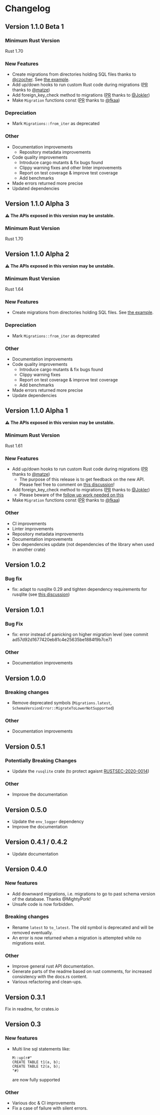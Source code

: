 # Changelog

## Version 1.1.0 Beta 1

### Minimum Rust Version

Rust 1.70

### New Features

* Create migrations from directories holding SQL files thanks to [@czocher](https://github.com/czocher). See [the example](https://github.com/cljoly/rusqlite_migration/tree/af4da527ff75e3b8c089d2300cab7fbe66096411/examples/from-directory).
* Add up/down hooks to run custom Rust code during migrations ([PR](https://github.com/cljoly/rusqlite_migration/pull/28) thanks to [@matze](https://github.com/matze))
* Add foreign_key_check method to migrations ([PR](https://github.com/cljoly/rusqlite_migration/pull/20) thanks to [@Jokler](https://github.com/Jokler))
* Make `Migration` functions const ([PR](https://github.com/cljoly/rusqlite_migration/pull/19) thanks to [@fkaa](https://github.com/fkaa))

### Depreciation

* Mark `Migrations::from_iter` as deprecated

### Other

* Documentation improvements
    * Repository metadata improvements
* Code quality improvements
    * Introduce cargo mutants & fix bugs found
    * Clippy warning fixes and other linter improvements
    * Report on test coverage & improve test coverage
    * Add benchmarks
* Made errors returned more precise
* Updated dependencies

## Version 1.1.0 Alpha 3

**⚠️ The APIs exposed in this version may be unstable.**

### Minimum Rust Version

Rust 1.70

## Version 1.1.0 Alpha 2

**⚠️ The APIs exposed in this version may be unstable.**

### Minimum Rust Version

Rust 1.64

### New Features

* Create migrations from directories holding SQL files. See [the example](https://github.com/cljoly/rusqlite_migration/tree/af4da527ff75e3b8c089d2300cab7fbe66096411/examples/from-directory).

### Depreciation

* Mark `Migrations::from_iter` as deprecated

### Other

* Documentation improvements
* Code quality improvements
    * Introduce cargo mutants & fix bugs found
    * Clippy warning fixes
    * Report on test coverage & improve test coverage
    * Add benchmarks
* Made errors returned more precise
* Update dependencies

## Version 1.1.0 Alpha 1

**⚠️ The APIs exposed in this version may be unstable.**

### Minimum Rust Version

Rust 1.61

### New Features

* Add up/down hooks to run custom Rust code during migrations ([PR](https://github.com/cljoly/rusqlite_migration/pull/28) thanks to [@matze](https://github.com/matze))
  * The purpose of this release is to get feedback on the new API. Please feel free to comment on [this discussion](https://github.com/cljoly/rusqlite_migration/discussions/36)!
* Add foreign_key_check method to migrations ([PR](https://github.com/cljoly/rusqlite_migration/pull/20) thanks to [@Jokler](https://github.com/Jokler))
  * Please beware of the [follow up work needed on this](https://github.com/cljoly/rusqlite_migration/issues/4#issuecomment-1166363260)
* Make `Migration` functions const ([PR](https://github.com/cljoly/rusqlite_migration/pull/19) thanks to [@fkaa](https://github.com/fkaa))

### Other

* CI improvements
* Linter improvements
* Repository metadata improvements
* Documentation improvements
* Dev dependencies update (not dependencies of the library when used in another crate)

## Version 1.0.2

### Bug fix

* fix: adapt to rusqlite 0.29 and tighten dependency requirements for rusqlite (see [this discussion](https://github.com/cljoly/rusqlite_migration/issues/68#issuecomment-1485795284))

## Version 1.0.1

### Bug Fix

* fix: error instead of panicking on higher migration level (see commit ad57d92d1677420eb81c4e25635be1884f9b7ce7)

### Other

* Documentation improvements

## Version 1.0.0

### Breaking changes

* Remove deprecated symbols (`Migrations.latest`, `SchemaVersionError::MigrateToLowerNotSupported`)

### Other

* Documentation improvements

## Version 0.5.1

### Potentially Breaking Changes
- Update the `rusqlite` crate (to protect agaisnt [RUSTSEC-2020-0014](https://rustsec.org/advisories/RUSTSEC-2020-0014.html))

### Other
- Improve the documentation

## Version 0.5.0

- Update the `env_logger` dependency
- Improve the documentation

## Version 0.4.1 / 0.4.2

- Update documentation

## Version 0.4.0

### New features

- Add downward migrations, i.e. migrations to go to past schema version of the database. Thanks @MightyPork!
- Unsafe code is now forbidden.

### Breaking changes

- Rename `latest` to `to_latest`. The old symbol is deprecated and will be removed eventually.
- An error is now returned when a migration is attempted while no migrations exist.

### Other

- Improve general rust API documentation.
- Generate parts of the readme based on rust comments, for increased consistency with the docs.rs content.
- Various refactoring and clean-ups.

## Version 0.3.1

Fix in readme, for crates.io

## Version 0.3

### New features

- Multi line sql statements like:
	```
	M::up(r#"
	CREATE TABLE t1(a, b);
	CREATE TABLE t2(a, b);
	"#)
	```
    are now fully supported

### Other

- Various doc & CI improvements
- Fix a case of failure with silent errors.


